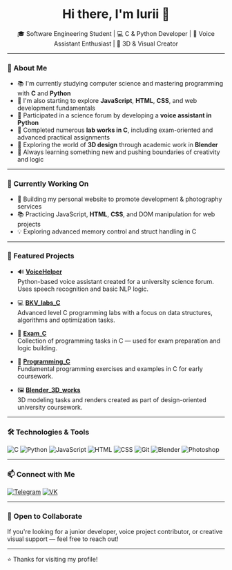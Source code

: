<h1 align="center">Hi there, I'm Iurii 👋</h1>

<p align="center">
  🎓 Software Engineering Student | 💻 C & Python Developer | 🎤 Voice Assistant Enthusiast | 🎨 3D & Visual Creator
</p>

---

### 🧠 About Me

- 📚 I'm currently studying computer science and mastering programming with **C** and **Python**
- 🌱 I'm also starting to explore **JavaScript**, **HTML**, **CSS**, and web development fundamentals
- 🤖 Participated in a science forum by developing a **voice assistant in Python**
- 🧪 Completed numerous **lab works in C**, including exam-oriented and advanced practical assignments
- 🎨 Exploring the world of **3D design** through academic work in **Blender**
- 🧰 Always learning something new and pushing boundaries of creativity and logic

---

### 🧩 Currently Working On

- 🧱 Building my personal website to promote development & photography services  
- 📚 Practicing JavaScript, **HTML**, **CSS**, and DOM manipulation for web projects  
- 💡 Exploring advanced memory control and struct handling in C  

---

### 📂 Featured Projects

- 🔊 **[VoiceHelper](https://github.com/yurbas-art/VoiceHelper)**  
  Python-based voice assistant created for a university science forum. Uses speech recognition and basic NLP logic.

- 💻 **[BKV_labs_C](https://github.com/yurbas-art/BKV_labs_C)**  
  Advanced level C programming labs with a focus on data structures, algorithms and optimization tasks.

- 🧮 **[Exam_C](https://github.com/yurbas-art/Exam_C)**  
  Collection of programming tasks in C — used for exam preparation and logic building.

- 📘 **[Programming_C](https://github.com/yurbas-art/Programming_C)**  
  Fundamental programming exercises and examples in C for early coursework.

- 🖼️ **[Blender_3D_works](https://github.com/yurbas-art/Blender_3D_works)**  
  3D modeling tasks and renders created as part of design-oriented university coursework.

---

### 🛠️ Technologies & Tools

![C](https://img.shields.io/badge/-C-000?style=flat&logo=c)
![Python](https://img.shields.io/badge/-Python-000?style=flat&logo=python)
![JavaScript](https://img.shields.io/badge/-JavaScript-000?style=flat&logo=javascript)
![HTML](https://img.shields.io/badge/-HTML-000?style=flat&logo=html5)
![CSS](https://img.shields.io/badge/-CSS-000?style=flat&logo=css3)
![Git](https://img.shields.io/badge/-Git-000?style=flat&logo=git)
![Blender](https://img.shields.io/badge/-Blender-000?style=flat&logo=blender)
![Photoshop](https://img.shields.io/badge/-Photoshop-000?style=flat&logo=adobecreativecloud)

---

### 📫 Connect with Me

[![Telegram](https://img.shields.io/badge/-Telegram-2CA5E0?style=flat&logo=telegram&logoColor=white)](https://t.me/lenel03)
[![VK](https://img.shields.io/badge/-VK-4680C2?style=flat&logo=vk&logoColor=white)](https://vk.com/lenel_official)

---

### 🤝 Open to Collaborate

If you're looking for a junior developer, voice project contributor, or creative visual support — feel free to reach out!

---

⭐️ Thanks for visiting my profile!
